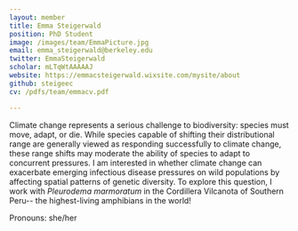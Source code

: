 ```yaml
---
layout: member
title: Emma Steigerwald
position: PhD Student
image: /images/team/EmmaPicture.jpg
email: emma_steigerwald@berkeley.edu
twitter: EmmaSteigerwald
scholar: mLTqWtAAAAAJ
website: https://emmacsteigerwald.wixsite.com/mysite/about
github: steigeec
cv: /pdfs/team/emmacv.pdf

---
```


Climate change represents a serious challenge to biodiversity: species must move, adapt, or die. While species capable of shifting their distributional range are generally viewed as responding successfully to climate change, these range shifts may moderate the ability of species to adapt to concurrent pressures. I am interested in whether climate change can exacerbate emerging infectious disease pressures on wild populations by affecting spatial patterns of genetic diversity.  To explore this question, I work with <i>Pleurodema marmoratum</i> in the Cordillera Vilcanota of Southern Peru-- the highest-living amphibians in the world! 

Pronouns: she/her